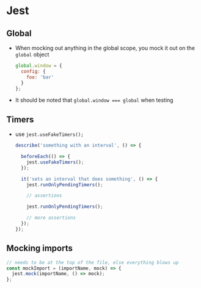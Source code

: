 # Jest

## Global

- When mocking out anything in the global scope, you mock it out on the `global` object

    ```js
    global.window = {
      config: {
        foo: 'bar'
      }
    };
    ```

- It should be noted that `global.window === global` when testing

## Timers

- use `jest.useFakeTimers();`

  ```js
  describe('something with an interval', () => {

    beforeEach(() => {
      jest.useFakeTimers();
    });

    it('sets an interval that does something', () => {
      jest.runOnlyPendingTimers();

      // assertions

      jest.runOnlyPendingTimers();

      // more assertions
    });
  });
  ```

## Mocking imports

```js
// needs to be at the top of the file, else everything blows up
const mockImport = (importName, mock) => {
  jest.mock(importName, () => mock);
};
```

